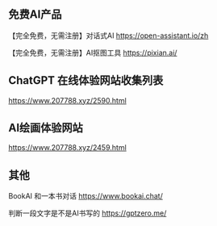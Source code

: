 ## 免费AI产品

【完全免费，无需注册】对话式AI https://open-assistant.io/zh

【完全免费，无需注册】AI抠图工具 https://pixian.ai/


## ChatGPT 在线体验网站收集列表

https://www.207788.xyz/2590.html

## AI绘画体验网站

https://www.207788.xyz/2459.html

## 其他

BookAI 和一本书对话 https://www.bookai.chat/

判断一段文字是不是AI书写的 https://gptzero.me/

